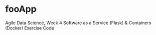 # fooApp

Agile Data Science, Week 4 Software as a Service (Flask) & Containers (Docker) Exercise Code

